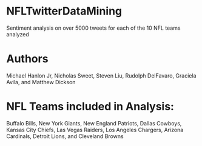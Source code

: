 # NFLTwitterDataMining
Sentiment analysis on over 5000 tweets for each of the 10 NFL teams analyzed

# Authors
Michael Hanlon Jr,
Nicholas Sweet,
Steven Liu,
Rudolph DelFavaro,
Graciela Avila,
and Matthew Dickson


# NFL Teams included in Analysis:
Buffalo Bills,
New York Giants,
New England Patriots,
Dallas Cowboys,
Kansas City Chiefs,
Las Vegas Raiders,
Los Angeles Chargers,
Arizona Cardinals,
Detroit Lions, and
Cleveland Browns

